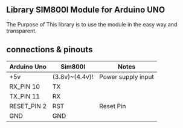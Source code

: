 ## Library SIM800l Module for Arduino UNO
The Purpose of This library is to use the module in the easy way and transparent.

## connections & pinouts
Arduino Uno  |   Sim800l   |    Notes  
-------------|-------------|------------
+5v| (3.8v)~(4.4v)!| Power supply input
RX_PIN 10 | TX |  
TX_PIN 11 | RX |
RESET_PIN 2 | RST| Reset Pin
GND | GND | 
